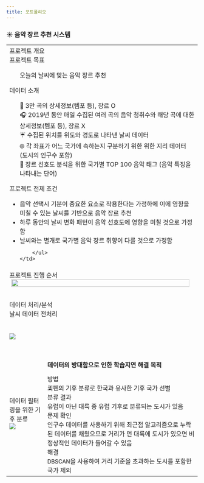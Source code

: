 ```yaml
---
title: 포트폴리오
---
```


<h3>☀️ 음악 장르 추천 시스템</h3>
<table>
<tr>
    <td colspan="2">
        <div class="title">프로젝트 개요</div>
        <div class="sub-title">프로젝트 목표</div>
        <ul><div>오늘의 날씨에 맞는 음악 장르 추천</div></ul>
        <div class="sub-title">데이터 소개</div>
        <ul>
            <div>🎤 3만 곡의 상세정보(템포 등), 장르 O</div>
            <div>🎧 2019년 동안 매일 수집된 여러 곡의 음악 청취수와 해당 곡에 대한 상세정보(템포 등), 장르 X</div>
            <div>☔ 수집된 위치를 위도와 경도로 나타낸 날씨 데이터</div>
            <div>🌐 각 좌표가 어느 국가에 속하는지 구분하기 위한 위한 지리 데이터 (도시의 인구수 포함)</div>
            <div>🎼 장르 선호도 분석을 위한 국가별 TOP 100 음악 태그 (음악 특징을 나타내는 단어)</div>
        </ul>
        <div class="sub-title">프로젝트 전제 조건</div>
        <ul>
            <li>음악 선택시 기분이 중요한 요소로 작용한다는 가정하에 이에 영향을 미칠 수 있는 날씨를 기반으로 음악 장르 추천</li>
            <li>하루 동안의 날씨 변화 패턴이 음악 선호도에 영향을 미칠 것으로 가정함</li>
            <li>날씨와는 별개로 국가별 음악 장르 취향이 다를 것으로 가정함</li>
            
        </ul>
    </td>
</tr>
<tr>
    <td colspan="2" style="padding-bottom: 2rem;">
        <div class="title">프로젝트 진행 순서</div>
        <img style="width: 98%; display: block; margin: 0 auto" src="{{root_url}}/public/img/portfolio/프로젝트 진행 순서.png" />
    </td>
</tr>
<tr>
    <td colspan="2">
        <div class="title">데이터 처리/분석</div>
        <div class="sub-title">날씨 데이터 전처리</div>
        <img style="display: block; margin: 2.5rem auto 1.5rem;" src="{{root_url}}/public/img/portfolio/날씨 데이터 전처리.png" />
    </td>
</tr>
<tr>
    <td class="width-60" style="border-right: none; border-top: none; border-bottom: none">
        <div class="sub-title">데이터 필터링을 위한 기후 분류</div>
        <img src="{{root_url}}/public/img/portfolio/데이터 필터링을 위한 기후 분류.png" />
    </td>
    <td style="border-left: none; border-top: none; border-bottom: none">
        <div class="sub-title" style="opacity: 0">데이터 필터링을 위한 기후 분류</div>
        <div style="font-weight: 800; margin-bottom: 0.8rem">데이터의 방대함으로 인한 학습지연 해결 목적</div>        
        <div>
            <div class="desc-title">방법</div>
            <div class="desc-sub">쾨펜의 기후 분류로 한국과 유사한 기후 국가 선별</div>
        </div>
        <div>
            <div class="desc-title">분류 결과</div>
            <div class="desc-sub">유럽이 아닌 대륙 중 유럽 기후로 분류되는 도시가 있음</div>
        </div>
        <div>
            <div class="desc-title">문제 확인</div>
        <div class="desc-sub">인구수 데이터를 사용하기 위해 최근접 알고리즘으로 누락된 데이터를 채웠으므로 거리가 먼 대륙에 도시가 있으면 비정상적인 데이터가 들어갈 수 있음</div>
        </div>
        <div>
            <div class="desc-title">해결</div>
            <div class="desc-sub"><span style="font-size:0.9rem">DBSCAN</span>을 사용하여 거리 기준을 초과하는 도시를 포함한 국가 제외</div>
        </div>
    </td>
</tr>
</table>